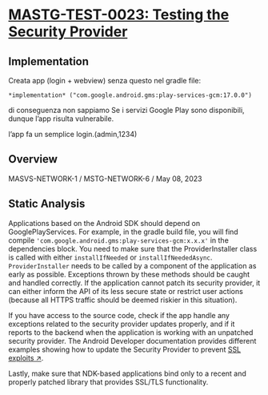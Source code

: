 # [MASTG-TEST-0023: Testing the Security Provider](https://mas.owasp.org/MASTG/tests/android/MASVS-NETWORK/MASTG-TEST-0023)

## Implementation

Creata app (login + webview) senza questo nel gradle file:

`*implementation* ("com.google.android.gms:play-services-gcm:17.0.0")`

di conseguenza non sappiamo Se i servizi Google Play sono disponibili, dunque l’app risulta vulnerabile.

l’app fa un semplice login.(admin,1234)

## Overview
MASVS-NETWORK-1 / MSTG-NETWORK-6 / May 08, 2023
## Static Analysis
Applications based on the Android SDK should depend on GooglePlayServices. For example, in the gradle build file, you will find compile `'com.google.android.gms:play-services-gcm:x.x.x'` in the dependencies block. You need to make sure that the ProviderInstaller class is called with either `installIfNeeded` or `installIfNeededAsync`. `ProviderInstaller` needs to be called by a component of the application as early as possible. Exceptions thrown by these methods should be caught and handled correctly. If the application cannot patch its security provider, it can either inform the API of its less secure state or restrict user actions (because all HTTPS traffic should be deemed riskier in this situation).

If you have access to the source code, check if the app handle any exceptions related to the security provider updates properly, and if it reports to the backend when the application is working with an unpatched security provider. The Android Developer documentation provides different examples showing how to update the Security Provider to prevent [SSL exploits ↗](https://developer.android.com/privacy-and-security/security-gms-provider).

Lastly, make sure that NDK-based applications bind only to a recent and properly patched library that provides SSL/TLS functionality.

